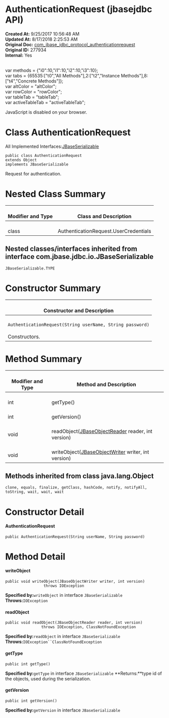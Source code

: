 # AuthenticationRequest (jbasejdbc API)

**Created At:** 9/25/2017 10:56:48 AM  
**Updated At:** 8/17/2018 2:25:53 AM  
**Original Doc:** [com_jbase_jdbc_protocol_authenticationrequest](https://docs.jbase.com/39240-protocol/com_jbase_jdbc_protocol_authenticationrequest)  
**Original ID:** 277934  
**Internal:** Yes  

<!--<br>    try {<br>        if (location.href.indexOf('is-external=true') == -1) {<br>            parent.document.title="AuthenticationRequest (jbasejdbc   API)";<br>        }<br>    }<br>    catch(err) {<br>    }<br>//--><br>var methods = {"i0":10,"i1":10,"i2":10,"i3":10};<br>var tabs = {65535:["t0","All Methods"],2:["t2","Instance Methods"],8:["t4","Concrete Methods"]};<br>var altColor = "altColor";<br>var rowColor = "rowColor";<br>var tableTab = "tableTab";<br>var activeTableTab = "activeTableTab";
JavaScript is disabled on your browser.



# Class AuthenticationRequest
All Implemented Interfaces:[JBaseSerializable](./../../io/jbaseserializable-%28jbasejdbc-api%29 "interface in com.jbase.jdbc.io")
```
public class AuthenticationRequest
extends Object
implements JBaseSerializable
```

Request for authentication.


# Nested Class Summary


| <br>Modifier and Type<br> | <br>Class and Description<br> |
| --- | --- |
| <br>class` `<br> | <br>AuthenticationRequest.UserCredentials<br> |




## 


## Nested classes/interfaces inherited from interface com.jbase.jdbc.io.JBaseSerializable
`JBaseSerializable.TYPE`


# 


# Constructor Summary


| <br>Constructor and Description<br> |
| --- |
| <br>`AuthenticationRequest(String userName, String password)`<br><br>Constructors.<br> |




# 

# Method Summary


| <br>Modifier and Type<br> | <br>Method and Description<br> |
| --- | --- |
| <br>int<br> | <br>getType()<br> |
| <br>int<br> | <br>getVersion()<br> |
| <br>void<br> | <br>readObject([JBaseObjectReader](./../../io/jbaseobjectreader-%28jbasejdbc-api%29 "interface in com.jbase.jdbc.io") reader, int version)<br> |
| <br>void<br> | <br>writeObject([JBaseObjectWriter](./../../io/jbaseobjectwriter-%28jbasejdbc-api%29 "interface in com.jbase.jdbc.io") writer, int version)<br> |




### 


## Methods inherited from class java.lang.Object
`clone, equals, finalize, getClass, hashCode, notify, notifyAll, toString, wait, wait, wait`

# Constructor Detail

#### **AuthenticationRequest**

```
public AuthenticationRequest(String userName, String password)
```







# Method Detail

#### **writeObject**

```
public void writeObject(JBaseObjectWriter writer, int version)
                 throws IOException
```

**Specified by:**`writeObject` in interface `JBaseSerializable`
**Throws:**`IOException`






#### **readObject**

```
public void readObject(JBaseObjectReader reader, int version)
                throws IOException, ClassNotFoundException
```

**Specified by:**`readObject` in interface `JBaseSerializable`
**Throws:**`IOException``ClassNotFoundException`




#### **getType**

```
public int getType()
```

**Specified by:**`getType` in interface `JBaseSerializable`
**Returns:**type id of the objects, used during the serialization.




#### **getVersion**

```
public int getVersion()
```

**Specified by:**`getVersion` in interface `JBaseSerializable`



